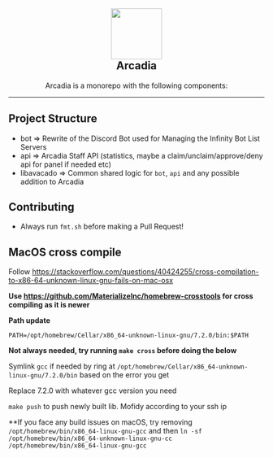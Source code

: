 <h2 align='center'>
  <img src="https://cdn.infinitybots.xyz/images/png/Infinity5.png" height='100px' width='100px' />
  <br> 
  Arcadia
</h2>
<p align="center">
 Arcadia is a monorepo with the following components:
</p>

<hr>

## Project Structure

- bot => Rewrite of the Discord Bot used for Managing the Infinity Bot List Servers
- api => Arcadia Staff API (statistics, maybe a claim/unclaim/approve/deny api for panel if needed etc)
- libavacado => Common shared logic for ``bot``, ``api`` and any possible addition to Arcadia

## Contributing

- Always run ``fmt.sh`` before making a Pull Request!

## MacOS cross compile

Follow https://stackoverflow.com/questions/40424255/cross-compilation-to-x86-64-unknown-linux-gnu-fails-on-mac-osx

**Use https://github.com/MaterializeInc/homebrew-crosstools for cross compiling as it is newer**

**Path update**

``PATH=/opt/homebrew/Cellar/x86_64-unknown-linux-gnu/7.2.0/bin:$PATH``

**Not always needed, try running ``make cross`` before doing the below**

Symlink ``gcc`` if needed by ring at ``/opt/homebrew/Cellar/x86_64-unknown-linux-gnu/7.2.0/bin`` based on the error you get

Replace 7.2.0 with whatever gcc version you need

``make push`` to push newly built lib. Mofidy according to your ssh ip

**If you face any build issues on macOS, try removing ``/opt/homebrew/bin/x86_64-linux-gnu-gcc`` and then ``ln -sf /opt/homebrew/bin/x86_64-unknown-linux-gnu-cc /opt/homebrew/bin/x86_64-linux-gnu-gcc``

